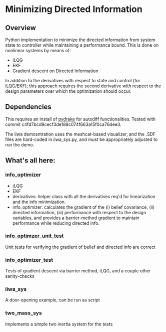 # Minimizing Directed Information

## Overview
Python implementation to minimize the directed information from system state to controller while maintaining a performance bound.  This is done on nonlinear systems by means of: 
- iLQG
- EKF
- Gradient descent on Directed Information

In addition to the derivatives with respect to state and control (for iLQG/EKF); this approach requires the second derivative with respect to the design parameters over which the optimization should occur.

## Dependencies
This requires an install of [pydrake](https://drake.mit.edu/python_bindings.html) for autodiff functionalities. Tested with commit c4fd7bcd9cecf3de188c074f663a15f0ca76dee3. 

The iiwa demosntration uses the meshcat-based visualizer, and the .SDF files are hard-coded in iiwa_sys.py, and must be appropriately adjusted to run the demo.

## What's all here:

### info_optimizer
- iLQG
- EKF
- derivatives: helper class with all the derivatives req'd for linearization and the info minimization.
- info_optimizer: calculates the gradient of the (i) belief covariance, (ii) directed information, (iii) performance with respect to the design variables, and provides a barrier-method gradient to maintain performance while reducing directed info.

### info_optimzer_unit_test
Unit tests for verifying the gradient of belief and directed info are correct

### info_optimizer_test
Tests of gradient descent via barrier method, iLQG, and a couple other sanity-checks

### iiwa_sys
A door-opening example, can be run as script 

### two_mass_sys
Implements a simple two inertia system for the tests

